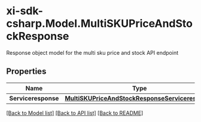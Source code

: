 # xi-sdk-csharp.Model.MultiSKUPriceAndStockResponse
Response object model for the multi sku price and stock API endpoint

## Properties

Name | Type | Description | Notes
------------ | ------------- | ------------- | -------------
**Serviceresponse** | [**MultiSKUPriceAndStockResponseServiceresponse**](MultiSKUPriceAndStockResponseServiceresponse.md) |  | [optional] 

[[Back to Model list]](../README.md#documentation-for-models) [[Back to API list]](../README.md#documentation-for-api-endpoints) [[Back to README]](../README.md)

